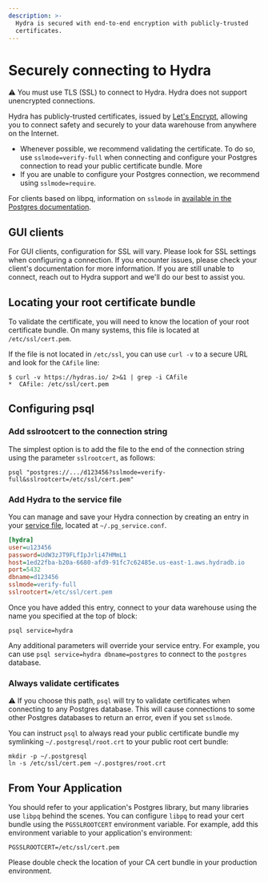 ```yaml
---
description: >-
  Hydra is secured with end-to-end encryption with publicly-trusted
  certificates.
---
```


# Securely connecting to Hydra

:warning: You must use TLS (SSL) to connect to Hydra. Hydra does not support unencrypted connections.

Hydra has publicly-trusted certificates, issued by [Let's Encrypt](https://letsencrypt.org/), allowing you to connect safety and securely to your data warehouse from anywhere on the Internet.

* Whenever possible, we recommend validating the certificate. To do so, use `sslmode=verify-full` when connecting and configure your Postgres connection to read your public certificate bundle. More
* If you are unable to configure your Postgres connection, we recommend using `sslmode=require`.

For clients based on libpq, information on `sslmode` in [available in the Postgres documentation](https://www.postgresql.org/docs/current/libpq-ssl.html).

## GUI clients

For GUI clients, configuration for SSL will vary. Please look for SSL settings when configuring a connection. If you encounter issues, please check your client's documentation for more information. If you are still unable to connect, reach out to Hydra support and we'll do our best to assist you.

## Locating your root certificate bundle

To validate the certificate, you will need to know the location of your root certificate bundle. On many systems, this file is located at `/etc/ssl/cert.pem`.

If the file is not located in `/etc/ssl`, you can use `curl -v` to a secure URL and look for the `CAfile` line:

```shell-session
$ curl -v https://hydras.io/ 2>&1 | grep -i CAfile
*  CAfile: /etc/ssl/cert.pem
```

## Configuring psql

### Add sslrootcert to the connection string

The simplest option is to add the file to the end of the connection string using the parameter `sslrootcert`, as follows:

```shell
psql "postgres://.../d123456?sslmode=verify-full&sslrootcert=/etc/ssl/cert.pem"
```

### Add Hydra to the service file

You can manage and save your Hydra connection by creating an entry in your [service file](https://www.postgresql.org/docs/current/libpq-pgservice.html), located at `~/.pg_service.conf`.

```ini
[hydra]
user=u123456
password=UdW3zJT9FLfIpJrli47HMmL1
host=1ed22fba-b20a-6680-afd9-91fc7c62485e.us-east-1.aws.hydradb.io
port=5432
dbname=d123456
sslmode=verify-full
sslrootcert=/etc/ssl/cert.pem
```

Once you have added this entry, connect to your data warehouse using the name you specified at the top of block:

```shell
psql service=hydra
```

Any additional parameters will override your service entry. For example, you can use `psql service=hydra dbname=postgres` to connect to the `postgres` database.

### Always validate certificates

:warning: If you choose this path, `psql` will try to validate certificates when connecting to any Postgres database. This will cause connections to some other Postgres databases to return an error, even if you set `sslmode`.

You can instruct `psql` to always read your public certificate bundle my symlinking `~/.postgresql/root.crt` to your public root cert bundle:

```shell
mkdir -p ~/.postgresql
ln -s /etc/ssl/cert.pem ~/.postgres/root.crt
```

## From Your Application

You should refer to your application's Postgres library, but many libraries use `libpq` behind the scenes. You can configure `libpq` to read your cert bundle using the `PGSSLROOTCERT` environment variable. For example, add this environment variable to your application's environment:

```shell
PGSSLROOTCERT=/etc/ssl/cert.pem
```

Please double check the location of your CA cert bundle in your production environment.
